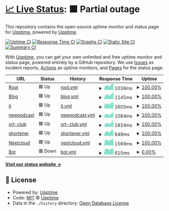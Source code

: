 # [📈 Live Status](https://upptime.github.io/upptime): <!--live status--> **🟧 Partial outage**

This repository contains the open-source uptime monitor and status page for [Upptime](https://upptime.js.org), powered by [Upptime](https://github.com/upptime/upptime).

[![Uptime CI](https://github.com/asm0dey/status/workflows/Uptime%20CI/badge.svg)](https://github.com/asm0dey/status/actions?query=workflow%3A%22Uptime+CI%22)
[![Response Time CI](https://github.com/asm0dey/status/workflows/Response%20Time%20CI/badge.svg)](https://github.com/asm0dey/status/actions?query=workflow%3A%22Response+Time+CI%22)
[![Graphs CI](https://github.com/asm0dey/status/workflows/Graphs%20CI/badge.svg)](https://github.com/asm0dey/status/actions?query=workflow%3A%22Graphs+CI%22)
[![Static Site CI](https://github.com/asm0dey/status/workflows/Static%20Site%20CI/badge.svg)](https://github.com/asm0dey/status/actions?query=workflow%3A%22Static+Site+CI%22)
[![Summary CI](https://github.com/asm0dey/status/workflows/Summary%20CI/badge.svg)](https://github.com/asm0dey/status/actions?query=workflow%3A%22Summary+CI%22)

With [Upptime](https://upptime.js.org), you can get your own unlimited and free uptime monitor and status page, powered entirely by a GitHub repository. We use [Issues](https://github.com/upptime/upptime/issues) as incident reports, [Actions](https://github.com/asm0dey/status/actions) as uptime monitors, and [Pages](https://upptime.github.io/upptime) for the status page.

<!--start: status pages-->
<!-- This summary is generated by Upptime (https://github.com/upptime/upptime) -->
<!-- Do not edit this manually, your changes will be overwritten -->
<!-- prettier-ignore -->
| URL | Status | History | Response Time | Uptime |
| --- | ------ | ------- | ------------- | ------ |
| <img alt="" src="https://favicons.githubusercontent.com/asm0dey.ru" height="13"> [Root](https://asm0dey.ru) | 🟩 Up | [root.yml](https://github.com/asm0dey/status/commits/HEAD/history/root.yml) | <details><summary><img alt="Response time graph" src="./graphs/root/response-time-week.png" height="20"> 1038ms</summary><br><a href="https://asm0dey.github.io/status/history/root"><img alt="Response time 941" src="https://img.shields.io/endpoint?url=https%3A%2F%2Fraw.githubusercontent.com%2Fasm0dey%2Fstatus%2FHEAD%2Fapi%2Froot%2Fresponse-time.json"></a><br><a href="https://asm0dey.github.io/status/history/root"><img alt="24-hour response time 1310" src="https://img.shields.io/endpoint?url=https%3A%2F%2Fraw.githubusercontent.com%2Fasm0dey%2Fstatus%2FHEAD%2Fapi%2Froot%2Fresponse-time-day.json"></a><br><a href="https://asm0dey.github.io/status/history/root"><img alt="7-day response time 1038" src="https://img.shields.io/endpoint?url=https%3A%2F%2Fraw.githubusercontent.com%2Fasm0dey%2Fstatus%2FHEAD%2Fapi%2Froot%2Fresponse-time-week.json"></a><br><a href="https://asm0dey.github.io/status/history/root"><img alt="30-day response time 890" src="https://img.shields.io/endpoint?url=https%3A%2F%2Fraw.githubusercontent.com%2Fasm0dey%2Fstatus%2FHEAD%2Fapi%2Froot%2Fresponse-time-month.json"></a><br><a href="https://asm0dey.github.io/status/history/root"><img alt="1-year response time 941" src="https://img.shields.io/endpoint?url=https%3A%2F%2Fraw.githubusercontent.com%2Fasm0dey%2Fstatus%2FHEAD%2Fapi%2Froot%2Fresponse-time-year.json"></a></details> | <details><summary><a href="https://asm0dey.github.io/status/history/root">100.00%</a></summary><a href="https://asm0dey.github.io/status/history/root"><img alt="All-time uptime 99.89%" src="https://img.shields.io/endpoint?url=https%3A%2F%2Fraw.githubusercontent.com%2Fasm0dey%2Fstatus%2FHEAD%2Fapi%2Froot%2Fuptime.json"></a><br><a href="https://asm0dey.github.io/status/history/root"><img alt="24-hour uptime 100.00%" src="https://img.shields.io/endpoint?url=https%3A%2F%2Fraw.githubusercontent.com%2Fasm0dey%2Fstatus%2FHEAD%2Fapi%2Froot%2Fuptime-day.json"></a><br><a href="https://asm0dey.github.io/status/history/root"><img alt="7-day uptime 100.00%" src="https://img.shields.io/endpoint?url=https%3A%2F%2Fraw.githubusercontent.com%2Fasm0dey%2Fstatus%2FHEAD%2Fapi%2Froot%2Fuptime-week.json"></a><br><a href="https://asm0dey.github.io/status/history/root"><img alt="30-day uptime 99.40%" src="https://img.shields.io/endpoint?url=https%3A%2F%2Fraw.githubusercontent.com%2Fasm0dey%2Fstatus%2FHEAD%2Fapi%2Froot%2Fuptime-month.json"></a><br><a href="https://asm0dey.github.io/status/history/root"><img alt="1-year uptime 99.86%" src="https://img.shields.io/endpoint?url=https%3A%2F%2Fraw.githubusercontent.com%2Fasm0dey%2Fstatus%2FHEAD%2Fapi%2Froot%2Fuptime-year.json"></a></details>
| <img alt="" src="https://favicons.githubusercontent.com/blog.asm0dey.ru" height="13"> [Blog](https://blog.asm0dey.ru) | 🟩 Up | [blog.yml](https://github.com/asm0dey/status/commits/HEAD/history/blog.yml) | <details><summary><img alt="Response time graph" src="./graphs/blog/response-time-week.png" height="20"> 1145ms</summary><br><a href="https://asm0dey.github.io/status/history/blog"><img alt="Response time 1064" src="https://img.shields.io/endpoint?url=https%3A%2F%2Fraw.githubusercontent.com%2Fasm0dey%2Fstatus%2FHEAD%2Fapi%2Fblog%2Fresponse-time.json"></a><br><a href="https://asm0dey.github.io/status/history/blog"><img alt="24-hour response time 1523" src="https://img.shields.io/endpoint?url=https%3A%2F%2Fraw.githubusercontent.com%2Fasm0dey%2Fstatus%2FHEAD%2Fapi%2Fblog%2Fresponse-time-day.json"></a><br><a href="https://asm0dey.github.io/status/history/blog"><img alt="7-day response time 1145" src="https://img.shields.io/endpoint?url=https%3A%2F%2Fraw.githubusercontent.com%2Fasm0dey%2Fstatus%2FHEAD%2Fapi%2Fblog%2Fresponse-time-week.json"></a><br><a href="https://asm0dey.github.io/status/history/blog"><img alt="30-day response time 1024" src="https://img.shields.io/endpoint?url=https%3A%2F%2Fraw.githubusercontent.com%2Fasm0dey%2Fstatus%2FHEAD%2Fapi%2Fblog%2Fresponse-time-month.json"></a><br><a href="https://asm0dey.github.io/status/history/blog"><img alt="1-year response time 1064" src="https://img.shields.io/endpoint?url=https%3A%2F%2Fraw.githubusercontent.com%2Fasm0dey%2Fstatus%2FHEAD%2Fapi%2Fblog%2Fresponse-time-year.json"></a></details> | <details><summary><a href="https://asm0dey.github.io/status/history/blog">100.00%</a></summary><a href="https://asm0dey.github.io/status/history/blog"><img alt="All-time uptime 99.88%" src="https://img.shields.io/endpoint?url=https%3A%2F%2Fraw.githubusercontent.com%2Fasm0dey%2Fstatus%2FHEAD%2Fapi%2Fblog%2Fuptime.json"></a><br><a href="https://asm0dey.github.io/status/history/blog"><img alt="24-hour uptime 100.00%" src="https://img.shields.io/endpoint?url=https%3A%2F%2Fraw.githubusercontent.com%2Fasm0dey%2Fstatus%2FHEAD%2Fapi%2Fblog%2Fuptime-day.json"></a><br><a href="https://asm0dey.github.io/status/history/blog"><img alt="7-day uptime 100.00%" src="https://img.shields.io/endpoint?url=https%3A%2F%2Fraw.githubusercontent.com%2Fasm0dey%2Fstatus%2FHEAD%2Fapi%2Fblog%2Fuptime-week.json"></a><br><a href="https://asm0dey.github.io/status/history/blog"><img alt="30-day uptime 99.40%" src="https://img.shields.io/endpoint?url=https%3A%2F%2Fraw.githubusercontent.com%2Fasm0dey%2Fstatus%2FHEAD%2Fapi%2Fblog%2Fuptime-month.json"></a><br><a href="https://asm0dey.github.io/status/history/blog"><img alt="1-year uptime 99.85%" src="https://img.shields.io/endpoint?url=https%3A%2F%2Fraw.githubusercontent.com%2Fasm0dey%2Fstatus%2FHEAD%2Fapi%2Fblog%2Fuptime-year.json"></a></details>
| <img alt="" src="https://favicons.githubusercontent.com/it.asm0dey.ru" height="13"> [it](https://it.asm0dey.ru) | 🟩 Up | [it.yml](https://github.com/asm0dey/status/commits/HEAD/history/it.yml) | <details><summary><img alt="Response time graph" src="./graphs/it/response-time-week.png" height="20"> 1605ms</summary><br><a href="https://asm0dey.github.io/status/history/it"><img alt="Response time 1827" src="https://img.shields.io/endpoint?url=https%3A%2F%2Fraw.githubusercontent.com%2Fasm0dey%2Fstatus%2FHEAD%2Fapi%2Fit%2Fresponse-time.json"></a><br><a href="https://asm0dey.github.io/status/history/it"><img alt="24-hour response time 1853" src="https://img.shields.io/endpoint?url=https%3A%2F%2Fraw.githubusercontent.com%2Fasm0dey%2Fstatus%2FHEAD%2Fapi%2Fit%2Fresponse-time-day.json"></a><br><a href="https://asm0dey.github.io/status/history/it"><img alt="7-day response time 1605" src="https://img.shields.io/endpoint?url=https%3A%2F%2Fraw.githubusercontent.com%2Fasm0dey%2Fstatus%2FHEAD%2Fapi%2Fit%2Fresponse-time-week.json"></a><br><a href="https://asm0dey.github.io/status/history/it"><img alt="30-day response time 1472" src="https://img.shields.io/endpoint?url=https%3A%2F%2Fraw.githubusercontent.com%2Fasm0dey%2Fstatus%2FHEAD%2Fapi%2Fit%2Fresponse-time-month.json"></a><br><a href="https://asm0dey.github.io/status/history/it"><img alt="1-year response time 1827" src="https://img.shields.io/endpoint?url=https%3A%2F%2Fraw.githubusercontent.com%2Fasm0dey%2Fstatus%2FHEAD%2Fapi%2Fit%2Fresponse-time-year.json"></a></details> | <details><summary><a href="https://asm0dey.github.io/status/history/it">100.00%</a></summary><a href="https://asm0dey.github.io/status/history/it"><img alt="All-time uptime 99.82%" src="https://img.shields.io/endpoint?url=https%3A%2F%2Fraw.githubusercontent.com%2Fasm0dey%2Fstatus%2FHEAD%2Fapi%2Fit%2Fuptime.json"></a><br><a href="https://asm0dey.github.io/status/history/it"><img alt="24-hour uptime 100.00%" src="https://img.shields.io/endpoint?url=https%3A%2F%2Fraw.githubusercontent.com%2Fasm0dey%2Fstatus%2FHEAD%2Fapi%2Fit%2Fuptime-day.json"></a><br><a href="https://asm0dey.github.io/status/history/it"><img alt="7-day uptime 100.00%" src="https://img.shields.io/endpoint?url=https%3A%2F%2Fraw.githubusercontent.com%2Fasm0dey%2Fstatus%2FHEAD%2Fapi%2Fit%2Fuptime-week.json"></a><br><a href="https://asm0dey.github.io/status/history/it"><img alt="30-day uptime 99.40%" src="https://img.shields.io/endpoint?url=https%3A%2F%2Fraw.githubusercontent.com%2Fasm0dey%2Fstatus%2FHEAD%2Fapi%2Fit%2Fuptime-month.json"></a><br><a href="https://asm0dey.github.io/status/history/it"><img alt="1-year uptime 99.77%" src="https://img.shields.io/endpoint?url=https%3A%2F%2Fraw.githubusercontent.com%2Fasm0dey%2Fstatus%2FHEAD%2Fapi%2Fit%2Fuptime-year.json"></a></details>
| <img alt="" src="https://favicons.githubusercontent.com/newpodcast2.live" height="13"> [newpodcast](https://newpodcast2.live) | 🟩 Up | [newpodcast.yml](https://github.com/asm0dey/status/commits/HEAD/history/newpodcast.yml) | <details><summary><img alt="Response time graph" src="./graphs/newpodcast/response-time-week.png" height="20"> 1084ms</summary><br><a href="https://asm0dey.github.io/status/history/newpodcast"><img alt="Response time 949" src="https://img.shields.io/endpoint?url=https%3A%2F%2Fraw.githubusercontent.com%2Fasm0dey%2Fstatus%2FHEAD%2Fapi%2Fnewpodcast%2Fresponse-time.json"></a><br><a href="https://asm0dey.github.io/status/history/newpodcast"><img alt="24-hour response time 1604" src="https://img.shields.io/endpoint?url=https%3A%2F%2Fraw.githubusercontent.com%2Fasm0dey%2Fstatus%2FHEAD%2Fapi%2Fnewpodcast%2Fresponse-time-day.json"></a><br><a href="https://asm0dey.github.io/status/history/newpodcast"><img alt="7-day response time 1084" src="https://img.shields.io/endpoint?url=https%3A%2F%2Fraw.githubusercontent.com%2Fasm0dey%2Fstatus%2FHEAD%2Fapi%2Fnewpodcast%2Fresponse-time-week.json"></a><br><a href="https://asm0dey.github.io/status/history/newpodcast"><img alt="30-day response time 916" src="https://img.shields.io/endpoint?url=https%3A%2F%2Fraw.githubusercontent.com%2Fasm0dey%2Fstatus%2FHEAD%2Fapi%2Fnewpodcast%2Fresponse-time-month.json"></a><br><a href="https://asm0dey.github.io/status/history/newpodcast"><img alt="1-year response time 949" src="https://img.shields.io/endpoint?url=https%3A%2F%2Fraw.githubusercontent.com%2Fasm0dey%2Fstatus%2FHEAD%2Fapi%2Fnewpodcast%2Fresponse-time-year.json"></a></details> | <details><summary><a href="https://asm0dey.github.io/status/history/newpodcast">100.00%</a></summary><a href="https://asm0dey.github.io/status/history/newpodcast"><img alt="All-time uptime 99.88%" src="https://img.shields.io/endpoint?url=https%3A%2F%2Fraw.githubusercontent.com%2Fasm0dey%2Fstatus%2FHEAD%2Fapi%2Fnewpodcast%2Fuptime.json"></a><br><a href="https://asm0dey.github.io/status/history/newpodcast"><img alt="24-hour uptime 100.00%" src="https://img.shields.io/endpoint?url=https%3A%2F%2Fraw.githubusercontent.com%2Fasm0dey%2Fstatus%2FHEAD%2Fapi%2Fnewpodcast%2Fuptime-day.json"></a><br><a href="https://asm0dey.github.io/status/history/newpodcast"><img alt="7-day uptime 100.00%" src="https://img.shields.io/endpoint?url=https%3A%2F%2Fraw.githubusercontent.com%2Fasm0dey%2Fstatus%2FHEAD%2Fapi%2Fnewpodcast%2Fuptime-week.json"></a><br><a href="https://asm0dey.github.io/status/history/newpodcast"><img alt="30-day uptime 99.40%" src="https://img.shields.io/endpoint?url=https%3A%2F%2Fraw.githubusercontent.com%2Fasm0dey%2Fstatus%2FHEAD%2Fapi%2Fnewpodcast%2Fuptime-month.json"></a><br><a href="https://asm0dey.github.io/status/history/newpodcast"><img alt="1-year uptime 99.85%" src="https://img.shields.io/endpoint?url=https%3A%2F%2Fraw.githubusercontent.com%2Fasm0dey%2Fstatus%2FHEAD%2Fapi%2Fnewpodcast%2Fuptime-year.json"></a></details>
| <img alt="" src="https://favicons.githubusercontent.com/ort-club.ru" height="13"> [ort-club](https://ort-club.ru) | 🟩 Up | [ort-club.yml](https://github.com/asm0dey/status/commits/HEAD/history/ort-club.yml) | <details><summary><img alt="Response time graph" src="./graphs/ort-club/response-time-week.png" height="20"> 1824ms</summary><br><a href="https://asm0dey.github.io/status/history/ort-club"><img alt="Response time 1679" src="https://img.shields.io/endpoint?url=https%3A%2F%2Fraw.githubusercontent.com%2Fasm0dey%2Fstatus%2FHEAD%2Fapi%2Fort-club%2Fresponse-time.json"></a><br><a href="https://asm0dey.github.io/status/history/ort-club"><img alt="24-hour response time 2051" src="https://img.shields.io/endpoint?url=https%3A%2F%2Fraw.githubusercontent.com%2Fasm0dey%2Fstatus%2FHEAD%2Fapi%2Fort-club%2Fresponse-time-day.json"></a><br><a href="https://asm0dey.github.io/status/history/ort-club"><img alt="7-day response time 1824" src="https://img.shields.io/endpoint?url=https%3A%2F%2Fraw.githubusercontent.com%2Fasm0dey%2Fstatus%2FHEAD%2Fapi%2Fort-club%2Fresponse-time-week.json"></a><br><a href="https://asm0dey.github.io/status/history/ort-club"><img alt="30-day response time 1691" src="https://img.shields.io/endpoint?url=https%3A%2F%2Fraw.githubusercontent.com%2Fasm0dey%2Fstatus%2FHEAD%2Fapi%2Fort-club%2Fresponse-time-month.json"></a><br><a href="https://asm0dey.github.io/status/history/ort-club"><img alt="1-year response time 1679" src="https://img.shields.io/endpoint?url=https%3A%2F%2Fraw.githubusercontent.com%2Fasm0dey%2Fstatus%2FHEAD%2Fapi%2Fort-club%2Fresponse-time-year.json"></a></details> | <details><summary><a href="https://asm0dey.github.io/status/history/ort-club">100.00%</a></summary><a href="https://asm0dey.github.io/status/history/ort-club"><img alt="All-time uptime 98.66%" src="https://img.shields.io/endpoint?url=https%3A%2F%2Fraw.githubusercontent.com%2Fasm0dey%2Fstatus%2FHEAD%2Fapi%2Fort-club%2Fuptime.json"></a><br><a href="https://asm0dey.github.io/status/history/ort-club"><img alt="24-hour uptime 100.00%" src="https://img.shields.io/endpoint?url=https%3A%2F%2Fraw.githubusercontent.com%2Fasm0dey%2Fstatus%2FHEAD%2Fapi%2Fort-club%2Fuptime-day.json"></a><br><a href="https://asm0dey.github.io/status/history/ort-club"><img alt="7-day uptime 100.00%" src="https://img.shields.io/endpoint?url=https%3A%2F%2Fraw.githubusercontent.com%2Fasm0dey%2Fstatus%2FHEAD%2Fapi%2Fort-club%2Fuptime-week.json"></a><br><a href="https://asm0dey.github.io/status/history/ort-club"><img alt="30-day uptime 96.53%" src="https://img.shields.io/endpoint?url=https%3A%2F%2Fraw.githubusercontent.com%2Fasm0dey%2Fstatus%2FHEAD%2Fapi%2Fort-club%2Fuptime-month.json"></a><br><a href="https://asm0dey.github.io/status/history/ort-club"><img alt="1-year uptime 98.18%" src="https://img.shields.io/endpoint?url=https%3A%2F%2Fraw.githubusercontent.com%2Fasm0dey%2Fstatus%2FHEAD%2Fapi%2Fort-club%2Fuptime-year.json"></a></details>
| <img alt="" src="https://favicons.githubusercontent.com/s.asm0dey.ru" height="13"> [shortener](https://s.asm0dey.ru/rest/v2/health) | 🟩 Up | [shortener.yml](https://github.com/asm0dey/status/commits/HEAD/history/shortener.yml) | <details><summary><img alt="Response time graph" src="./graphs/shortener/response-time-week.png" height="20"> 649ms</summary><br><a href="https://asm0dey.github.io/status/history/shortener"><img alt="Response time 606" src="https://img.shields.io/endpoint?url=https%3A%2F%2Fraw.githubusercontent.com%2Fasm0dey%2Fstatus%2FHEAD%2Fapi%2Fshortener%2Fresponse-time.json"></a><br><a href="https://asm0dey.github.io/status/history/shortener"><img alt="24-hour response time 683" src="https://img.shields.io/endpoint?url=https%3A%2F%2Fraw.githubusercontent.com%2Fasm0dey%2Fstatus%2FHEAD%2Fapi%2Fshortener%2Fresponse-time-day.json"></a><br><a href="https://asm0dey.github.io/status/history/shortener"><img alt="7-day response time 649" src="https://img.shields.io/endpoint?url=https%3A%2F%2Fraw.githubusercontent.com%2Fasm0dey%2Fstatus%2FHEAD%2Fapi%2Fshortener%2Fresponse-time-week.json"></a><br><a href="https://asm0dey.github.io/status/history/shortener"><img alt="30-day response time 559" src="https://img.shields.io/endpoint?url=https%3A%2F%2Fraw.githubusercontent.com%2Fasm0dey%2Fstatus%2FHEAD%2Fapi%2Fshortener%2Fresponse-time-month.json"></a><br><a href="https://asm0dey.github.io/status/history/shortener"><img alt="1-year response time 606" src="https://img.shields.io/endpoint?url=https%3A%2F%2Fraw.githubusercontent.com%2Fasm0dey%2Fstatus%2FHEAD%2Fapi%2Fshortener%2Fresponse-time-year.json"></a></details> | <details><summary><a href="https://asm0dey.github.io/status/history/shortener">100.00%</a></summary><a href="https://asm0dey.github.io/status/history/shortener"><img alt="All-time uptime 99.49%" src="https://img.shields.io/endpoint?url=https%3A%2F%2Fraw.githubusercontent.com%2Fasm0dey%2Fstatus%2FHEAD%2Fapi%2Fshortener%2Fuptime.json"></a><br><a href="https://asm0dey.github.io/status/history/shortener"><img alt="24-hour uptime 100.00%" src="https://img.shields.io/endpoint?url=https%3A%2F%2Fraw.githubusercontent.com%2Fasm0dey%2Fstatus%2FHEAD%2Fapi%2Fshortener%2Fuptime-day.json"></a><br><a href="https://asm0dey.github.io/status/history/shortener"><img alt="7-day uptime 100.00%" src="https://img.shields.io/endpoint?url=https%3A%2F%2Fraw.githubusercontent.com%2Fasm0dey%2Fstatus%2FHEAD%2Fapi%2Fshortener%2Fuptime-week.json"></a><br><a href="https://asm0dey.github.io/status/history/shortener"><img alt="30-day uptime 99.40%" src="https://img.shields.io/endpoint?url=https%3A%2F%2Fraw.githubusercontent.com%2Fasm0dey%2Fstatus%2FHEAD%2Fapi%2Fshortener%2Fuptime-month.json"></a><br><a href="https://asm0dey.github.io/status/history/shortener"><img alt="1-year uptime 99.32%" src="https://img.shields.io/endpoint?url=https%3A%2F%2Fraw.githubusercontent.com%2Fasm0dey%2Fstatus%2FHEAD%2Fapi%2Fshortener%2Fuptime-year.json"></a></details>
| <img alt="" src="https://favicons.githubusercontent.com/nextcloud.asm0dey.ru" height="13"> [Nextcloud](https://nextcloud.asm0dey.ru) | 🟩 Up | [nextcloud.yml](https://github.com/asm0dey/status/commits/HEAD/history/nextcloud.yml) | <details><summary><img alt="Response time graph" src="./graphs/nextcloud/response-time-week.png" height="20"> 1569ms</summary><br><a href="https://asm0dey.github.io/status/history/nextcloud"><img alt="Response time 2120" src="https://img.shields.io/endpoint?url=https%3A%2F%2Fraw.githubusercontent.com%2Fasm0dey%2Fstatus%2FHEAD%2Fapi%2Fnextcloud%2Fresponse-time.json"></a><br><a href="https://asm0dey.github.io/status/history/nextcloud"><img alt="24-hour response time 1749" src="https://img.shields.io/endpoint?url=https%3A%2F%2Fraw.githubusercontent.com%2Fasm0dey%2Fstatus%2FHEAD%2Fapi%2Fnextcloud%2Fresponse-time-day.json"></a><br><a href="https://asm0dey.github.io/status/history/nextcloud"><img alt="7-day response time 1569" src="https://img.shields.io/endpoint?url=https%3A%2F%2Fraw.githubusercontent.com%2Fasm0dey%2Fstatus%2FHEAD%2Fapi%2Fnextcloud%2Fresponse-time-week.json"></a><br><a href="https://asm0dey.github.io/status/history/nextcloud"><img alt="30-day response time 1532" src="https://img.shields.io/endpoint?url=https%3A%2F%2Fraw.githubusercontent.com%2Fasm0dey%2Fstatus%2FHEAD%2Fapi%2Fnextcloud%2Fresponse-time-month.json"></a><br><a href="https://asm0dey.github.io/status/history/nextcloud"><img alt="1-year response time 2120" src="https://img.shields.io/endpoint?url=https%3A%2F%2Fraw.githubusercontent.com%2Fasm0dey%2Fstatus%2FHEAD%2Fapi%2Fnextcloud%2Fresponse-time-year.json"></a></details> | <details><summary><a href="https://asm0dey.github.io/status/history/nextcloud">100.00%</a></summary><a href="https://asm0dey.github.io/status/history/nextcloud"><img alt="All-time uptime 99.74%" src="https://img.shields.io/endpoint?url=https%3A%2F%2Fraw.githubusercontent.com%2Fasm0dey%2Fstatus%2FHEAD%2Fapi%2Fnextcloud%2Fuptime.json"></a><br><a href="https://asm0dey.github.io/status/history/nextcloud"><img alt="24-hour uptime 100.00%" src="https://img.shields.io/endpoint?url=https%3A%2F%2Fraw.githubusercontent.com%2Fasm0dey%2Fstatus%2FHEAD%2Fapi%2Fnextcloud%2Fuptime-day.json"></a><br><a href="https://asm0dey.github.io/status/history/nextcloud"><img alt="7-day uptime 100.00%" src="https://img.shields.io/endpoint?url=https%3A%2F%2Fraw.githubusercontent.com%2Fasm0dey%2Fstatus%2FHEAD%2Fapi%2Fnextcloud%2Fuptime-week.json"></a><br><a href="https://asm0dey.github.io/status/history/nextcloud"><img alt="30-day uptime 100.00%" src="https://img.shields.io/endpoint?url=https%3A%2F%2Fraw.githubusercontent.com%2Fasm0dey%2Fstatus%2FHEAD%2Fapi%2Fnextcloud%2Fuptime-month.json"></a><br><a href="https://asm0dey.github.io/status/history/nextcloud"><img alt="1-year uptime 99.67%" src="https://img.shields.io/endpoint?url=https%3A%2F%2Fraw.githubusercontent.com%2Fasm0dey%2Fstatus%2FHEAD%2Fapi%2Fnextcloud%2Fuptime-year.json"></a></details>
| <img alt="" src="https://favicons.githubusercontent.com/bot.asm0dey.ru" height="13"> [Bot](https://bot.asm0dey.ru) | 🟥 Down | [bot.yml](https://github.com/asm0dey/status/commits/HEAD/history/bot.yml) | <details><summary><img alt="Response time graph" src="./graphs/bot/response-time-week.png" height="20"> 615ms</summary><br><a href="https://asm0dey.github.io/status/history/bot"><img alt="Response time 565" src="https://img.shields.io/endpoint?url=https%3A%2F%2Fraw.githubusercontent.com%2Fasm0dey%2Fstatus%2FHEAD%2Fapi%2Fbot%2Fresponse-time.json"></a><br><a href="https://asm0dey.github.io/status/history/bot"><img alt="24-hour response time 649" src="https://img.shields.io/endpoint?url=https%3A%2F%2Fraw.githubusercontent.com%2Fasm0dey%2Fstatus%2FHEAD%2Fapi%2Fbot%2Fresponse-time-day.json"></a><br><a href="https://asm0dey.github.io/status/history/bot"><img alt="7-day response time 615" src="https://img.shields.io/endpoint?url=https%3A%2F%2Fraw.githubusercontent.com%2Fasm0dey%2Fstatus%2FHEAD%2Fapi%2Fbot%2Fresponse-time-week.json"></a><br><a href="https://asm0dey.github.io/status/history/bot"><img alt="30-day response time 548" src="https://img.shields.io/endpoint?url=https%3A%2F%2Fraw.githubusercontent.com%2Fasm0dey%2Fstatus%2FHEAD%2Fapi%2Fbot%2Fresponse-time-month.json"></a><br><a href="https://asm0dey.github.io/status/history/bot"><img alt="1-year response time 565" src="https://img.shields.io/endpoint?url=https%3A%2F%2Fraw.githubusercontent.com%2Fasm0dey%2Fstatus%2FHEAD%2Fapi%2Fbot%2Fresponse-time-year.json"></a></details> | <details><summary><a href="https://asm0dey.github.io/status/history/bot">0.00%</a></summary><a href="https://asm0dey.github.io/status/history/bot"><img alt="All-time uptime 11.56%" src="https://img.shields.io/endpoint?url=https%3A%2F%2Fraw.githubusercontent.com%2Fasm0dey%2Fstatus%2FHEAD%2Fapi%2Fbot%2Fuptime.json"></a><br><a href="https://asm0dey.github.io/status/history/bot"><img alt="24-hour uptime 0.00%" src="https://img.shields.io/endpoint?url=https%3A%2F%2Fraw.githubusercontent.com%2Fasm0dey%2Fstatus%2FHEAD%2Fapi%2Fbot%2Fuptime-day.json"></a><br><a href="https://asm0dey.github.io/status/history/bot"><img alt="7-day uptime 0.00%" src="https://img.shields.io/endpoint?url=https%3A%2F%2Fraw.githubusercontent.com%2Fasm0dey%2Fstatus%2FHEAD%2Fapi%2Fbot%2Fuptime-week.json"></a><br><a href="https://asm0dey.github.io/status/history/bot"><img alt="30-day uptime 0.00%" src="https://img.shields.io/endpoint?url=https%3A%2F%2Fraw.githubusercontent.com%2Fasm0dey%2Fstatus%2FHEAD%2Fapi%2Fbot%2Fuptime-month.json"></a><br><a href="https://asm0dey.github.io/status/history/bot"><img alt="1-year uptime 0.00%" src="https://img.shields.io/endpoint?url=https%3A%2F%2Fraw.githubusercontent.com%2Fasm0dey%2Fstatus%2FHEAD%2Fapi%2Fbot%2Fuptime-year.json"></a></details>

<!--end: status pages-->

[**Visit our status website →**](https://asm0dey.github.io/status)

## 📄 License

- Powered by: [Upptime](https://github.com/upptime/upptime)
- Code: [MIT](./LICENSE) © [Upptime](https://upptime.js.org)
- Data in the `./history` directory: [Open Database License](https://opendatacommons.org/licenses/odbl/1-0/)
